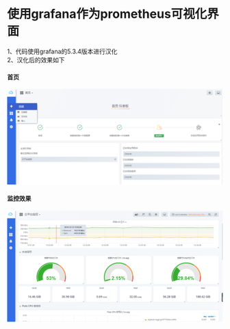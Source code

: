 # 使用grafana作为prometheus可视化界面
1、代码使用grafana的5.3.4版本进行汉化<br />
2、汉化后的效果如下<br />
#### 首页
![Image text](https://raw.githubusercontent.com/BYoungDream/learning/master/img-folder/grafanaview.png)

#### 监控效果
![Image text](https://raw.githubusercontent.com/BYoungDream/learning/master/img-folder/grafanavv.png)
